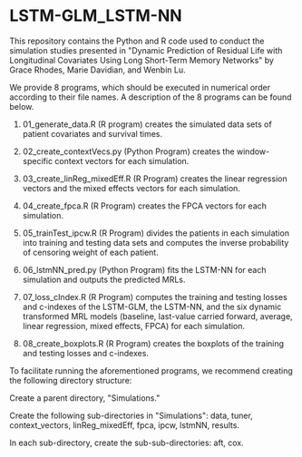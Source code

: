 # LSTM-GLM_LSTM-NN
This repository contains the Python and R code used to conduct the simulation studies presented in
"Dynamic Prediction of Residual Life with Longitudinal Covariates Using Long Short-Term Memory Networks" 
by Grace Rhodes, Marie Davidian, and Wenbin Lu.


We provide 8 programs, which should be executed in numerical order according to their file names.
A description of the 8 programs can be found below.

1) 01_generate_data.R (R program)
   creates the simulated data sets of patient covariates and survival times.

2) 02_create_contextVecs.py (Python Program)
   creates the window-specific context vectors for each simulation.

3) 03_create_linReg_mixedEff.R (R Program)
   creates the linear regression vectors and the mixed effects vectors 
   for each simulation.

4) 04_create_fpca.R (R Program)
   creates the FPCA vectors for each simulation.

5) 05_trainTest_ipcw.R (R Program)
   divides the patients in each simulation into training and testing data sets
   and computes the inverse probability of censoring weight of each patient.

6) 06_lstmNN_pred.py (Python Program)
   fits the LSTM-NN for each simulation and outputs the predicted MRLs.

7) 07_loss_cIndex.R (R Program)
   computes the training and testing losses and c-indexes
   of the LSTM-GLM, the LSTM-NN, and the six dynamic transformed MRL models 
   (baseline, last-value carried forward, average, linear regression, mixed effects, FPCA)
   for each simulation.

8) 08_create_boxplots.R (R Program)
    creates the boxplots of the training and testing losses and c-indexes. 

To facilitate running the aforementioned programs, we recommend creating the following directory structure:

Create a parent directory, "Simulations." 

Create the following sub-directories in "Simulations": data, tuner, context_vectors, linReg_mixedEff, fpca, ipcw, lstmNN, results.

In each sub-directory, create the sub-sub-directories: aft, cox.
